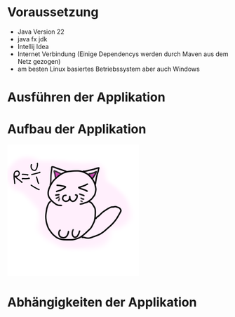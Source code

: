 # Voraussetzung
- Java Version 22
- java fx jdk
- Intellij Idea 
- Internet Verbindung (Einige Dependencys werden durch Maven aus dem Netz gezogen)
- am besten Linux basiertes Betriebssystem aber auch Windows
# Ausführen der Applikation

# Aufbau der Applikation
![cat.png](src%2Fmain%2Fresources%2Fcom%2Fexample%2Felektrocalc%2Fcat.png)
# Abhängigkeiten der Applikation